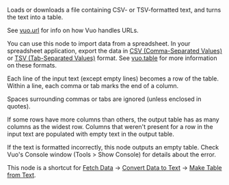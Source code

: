 Loads or downloads a file containing CSV- or TSV-formatted text, and turns the text into a table.

See [vuo.url](vuo-nodeset://vuo.url) for info on how Vuo handles URLs.

You can use this node to import data from a spreadsheet. In your spreadsheet application, export the data in [CSV (Comma-Separated Values)](https://en.wikipedia.org/wiki/Comma-separated_values) or [TSV (Tab-Separated Values)](https://en.wikipedia.org/wiki/Tab-separated_values) format.  See [vuo.table](vuo-nodeset://vuo.table) for more information on these formats.

Each line of the input text (except empty lines) becomes a row of the table. Within a line, each comma or tab marks the end of a column.

Spaces surrounding commas or tabs are ignored (unless enclosed in quotes).

If some rows have more columns than others, the output table has as many columns as the widest row. Columns that weren't present for a row in the input text are populated with empty text in the output table.

If the text is formatted incorrectly, this node outputs an empty table. Check Vuo's Console window (Tools > Show Console) for details about the error.

This node is a shortcut for [Fetch Data](vuo-node://vuo.data.fetch) -> [Convert Data to Text](vuo-node://vuo.type.data.text) -> [Make Table from Text](vuo-node://vuo.table.make.text).
